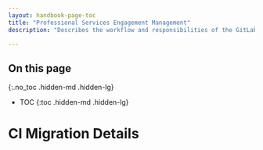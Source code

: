 ```yaml
---
layout: handbook-page-toc
title: "Professional Services Engagement Management"
description: "Describes the workflow and responsibilities of the GitLab Professional Services Engagement Manager."

---
```


## On this page
{:.no_toc .hidden-md .hidden-lg}

- TOC
{:toc .hidden-md .hidden-lg}

# CI Migration Details






